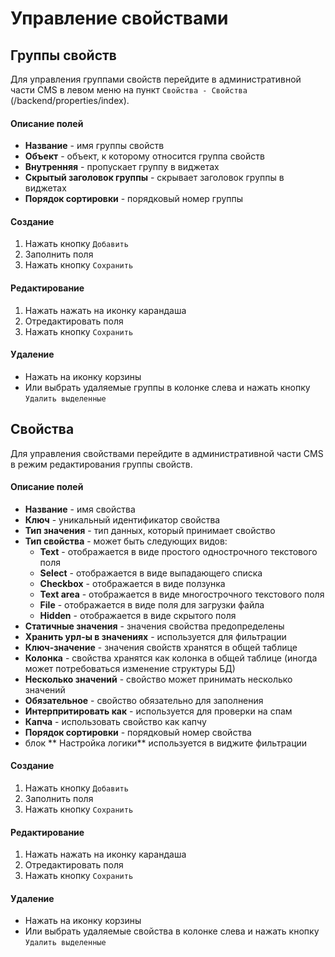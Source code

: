 Управление свойствами
================

## Группы свойств

Для управления группами свойств перейдите в административной части CMS в левом меню на пункт `Свойства - Свойства` (/backend/properties/index).

#### Описание полей

* **Название** - имя группы свойств
* **Объект** - объект, к которому относится группа свойств
* **Внутренняя** - пропускает группу в виджетах
* **Скрытый заголовок группы** - скрывает заголовок группы в виджетах
* **Порядок сортировки** - порядковый номер группы

#### Создание

1. Нажать кнопку `Добавить`
2. Заполнить поля
3. Нажать кнопку `Сохранить`

#### Редактирование

1. Нажать нажать на иконку карандаша
2. Отредактировать поля
3. Нажать кнопку `Сохранить`

#### Удаление

* Нажать на иконку корзины
* Или выбрать удаляемые группы в колонке слева и нажать кнопку `Удалить выделенные`


## Свойства

Для управления свойствами перейдите в административной части CMS в режим редактирования группы свойств.

#### Описание полей

* **Название** - имя свойства
* **Ключ** - уникальный идентификатор свойства
* **Тип значения** - тип данных, который принимает свойство
* **Тип свойства** - может быть следующих видов: 
    * **Text** - отображается в виде простого однострочного текстового поля
    * **Select** - отображается в виде выпадающего списка
    * **Checkbox** - отображается в виде ползунка
    * **Text area** - отображается в виде многострочного текстового поля
    * **File** - отображается в виде поля для загрузки файла
    * **Hidden** - отображается в виде скрытого поля
* **Статичные значения** - значения свойства предопределены
* **Хранить урл-ы в значениях** - используется для фильтрации
* **Ключ-значение** - значения свойств хранятся в общей таблице
* **Колонка** - свойства хранятся как колонка в общей таблице (иногда может потребоваться изменение структуры БД)
* **Несколько значений** - свойство может принимать несколько значений
* **Обязательное** - свойство обязательно для заполнения
* **Интерпритировать как** - используется для проверки на спам
* **Капча** - использовать свойство как капчу
* **Порядок сортировки** - порядковый номер свойства
* блок ** Настройка логики** используется в виджите фильтрации 

#### Создание

1. Нажать кнопку `Добавить`
2. Заполнить поля
3. Нажать кнопку `Сохранить`

#### Редактирование

1. Нажать нажать на иконку карандаша
2. Отредактировать поля
3. Нажать кнопку `Сохранить`

#### Удаление

* Нажать на иконку корзины
* Или выбрать удаляемые свойства в колонке слева и нажать кнопку `Удалить выделенные`